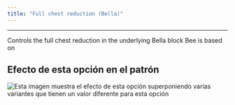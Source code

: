 ```yaml
---
title: "Full chest reduction (Bella)"
---
```


***

Controls the full chest reduction in the underlying Bella block Bee is based on

## Efecto de esta opción en el patrón

![Esta imagen muestra el efecto de esta opción superponiendo varias variantes que tienen un valor diferente para esta opción](bee_fullchesteasereduction_sample.svg "Efecto de esta opción en el patrón")
